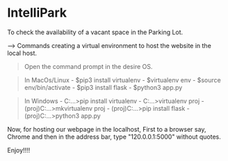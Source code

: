 # IntelliPark
To check the availability of a vacant space in the Parking Lot.

--> Commands creating a virtual environment to host the website in the local host.

>Open the command prompt in the desire OS.  

>In MacOs/Linux
	- $pip3 install virtualenv
	- $virtualenv env
	- $source env/bin/activate
	- $pip3 install flask
	- $python3 app.py

>In Windows
	- C:\...>pip install virtualenv
	- C:\...>virtualenv proj
	- (proj)C:\...>mkvirtualenv proj
	- (proj)C:\...>pip install flask
	- (proj)C:\...>python3 app.py

Now, for hosting our webpage in the localhost, First to a browser say, Chrome and then in the address bar, type "120.0.0.1:5000" without quotes.

Enjoy!!!!
